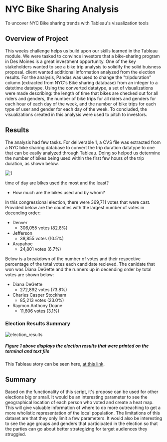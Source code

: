 # NYC Bike Sharing Analysis
To uncover NYC Bike sharing trends with Tableau's visualization tools
## Overview of Project
This weeks challenge helps us build upon our skills learned in the Tableau module. We were tasked to convince investors that a bike-sharing program in Des Moines is a great investment opportunity. One of the key stakeholders wanted to see a bike trip analysis to solidify the solid buisness proposal.
client wanted additional information analyzed from the election results. For the analysis, Pandas was used to change the "tripduration" column (extracted from NYC's Bike sharing database) from an integer to a datetime datatype. Using the converted datatype, a set of visualizations were made describing: the length of time that bikes are checked out for all riders and genders, the number of bike trips for all riders and genders for each hour of each day of the week, and the number of bike trips for each type of user and gender for each day of the week. To concluded, the visualizations created in this analysis were used to pitch to investors.

## Results
The analysis had few tasks. For deliverable 1, a CVS file was extracted from a NYC bike sharing database to convert the trip duration datatype to one that can be easily analyzed through Tableau. Doing so helped us determine the number of bikes being used within the first few hours of the trip duration, as shown below.

![1](https://user-images.githubusercontent.com/107658895/191388669-ec24281b-0d92-4f12-ad58-f22a974fde42.png)

time of day are bikes used the most and the least?
- How much are the bikes used and by whom?

In this congressional election, there were 369,711 votes that were cast. Provided below are the counties with the largest number of votes in decending order:
* Denver
  * 306,055 votes (82.8%)
* Jefferson 
  * 38,855 votes (10.5%)
* Arapahoe
  * 24,801 votes (6.7%)

Below is a breakdown of the number of votes and their respective percentage of the total votes each candidate recieved. The canidate that won was Diana DeGette and the runners up in decending order by total votes are shown below:
* Diana DeGette
  * 272,892 votes (73.8%)    
* Charles Casper Stockham
  * 85,213 votes (23.0%)
* Raymon Anthony Doane
  * 11,606 votes (3.1%)

### Election Results Summary
![election_results](https://user-images.githubusercontent.com/107658895/176082445-ede641f1-8329-431c-8e59-a02f2ff13f01.png)
##### Figure 1 above displays the election results that were printed on the terminal and text file


This Tableau story can be seen here, [at this link](https://public.tableau.com/app/profile/fermin.banuelos/viz/BikesShares/Story1?publish=yes).



## Summary
Based on the functionality of this script, it's propose can be used for other elections big or small. It would be an interesting parameter to see the geographical location of each person who voted and create a heat map. This will give valuable information of where to do more outreaching to get a more wholistic representation of the local population. The limitations of this dataset are that they only limit a few parameters. It would also be interesting to see the age groups and genders that participated in the election so that the parties can go about better strategizing for target audiences they struggled. 
